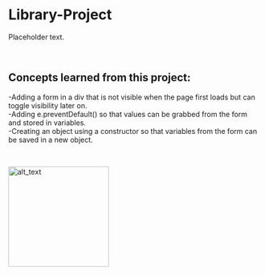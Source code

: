 # Library-Project


Placeholder text.

<br />

<h2>Concepts learned from this project:</h2>

-Adding a form in a div that is not visible when the page first loads but can toggle visibility later on.  </br>
-Adding e.preventDefault() so that values can be grabbed from the form and stored in variables.  </br>
-Creating an object using a constructor so that variables from the form can be saved in a new object. </br>

<br />



[<img alt="alt_text" width="200px" src="https://user-images.githubusercontent.com/91037796/151688958-059ec882-a5ee-41cc-8985-c9ed26969de3.png" />](https://mike11199.github.io/Library-Project/)

